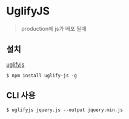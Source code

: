 # UglifyJS

> production에  js가 배포 될때  

## 설치

[uglifyjs](https://www.npmjs.com/package/uglifyjs)

```
$ npm install uglify-js -g
```


## CLI 사용

```
$ uglifyjs jquery.js --output jquery.min.js
```
